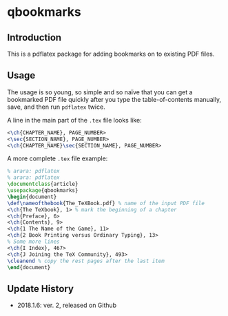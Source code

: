 [//]: # (qbookmarks/readme.md)

# qbookmarks

## Introduction

This is a pdflatex package for adding bookmarks on to existing PDF files.

## Usage

The usage is so young, so simple and so naïve that you can get a bookmarked PDF file quickly after you type the table-of-contents manually, save, and then run `pdflatex` twice.

A line in the main part of the `.tex` file looks like:
~~~latex
<\ch{CHAPTER_NAME}, PAGE_NUMBER>
<\sec{SECTION_NAME}, PAGE_NUMBER>
<\ch{CHAPTER_NAME}\sec{SECTION_NAME}, PAGE_NUMBER>
~~~

A more complete `.tex` file example:
~~~latex
% arara: pdflatex
% arara: pdflatex
\documentclass{article}
\usepackage{qbookmarks}
\begin{document}
\def\nameofthebook{The_TeXBook.pdf} % name of the input PDF file
<\ch{The TeXbook}, 1> % mark the beginning of a chapter
<\ch{Preface}, 6>
<\ch{Contents}, 9>
<\ch{1 The Name of the Game}, 11>
<\ch{2 Book Printing versus Ordinary Typing}, 13>
% Some more lines
<\ch{I Index}, 467>
<\ch{J Joining the TeX Community}, 493>
\cleanend % copy the rest pages after the last item
\end{document}
~~~
 
## Update History

- 2018.1.6: ver. 2, released on Github
